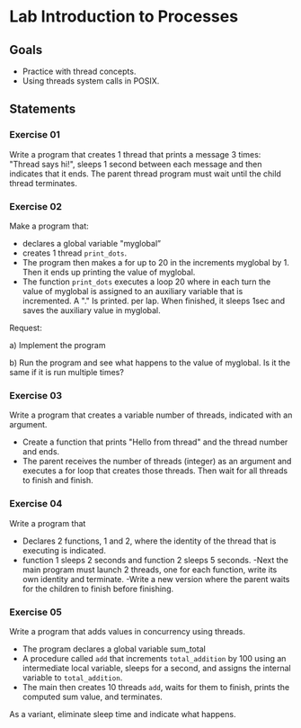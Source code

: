 # Lab Introduction to Processes

## Goals

- Practice with thread concepts. 
- Using threads system calls in POSIX. 


## Statements

###  Exercise 01

Write a program that creates 1 thread that prints a message 3 times: "Thread says hi!", sleeps 1 second between each message and then indicates that it ends. The parent thread program must wait until the child thread terminates.

###  Exercise 02

Make a program that:

- declares a global variable "myglobal”
- creates 1 thread ``print_dots``. 
- The program then makes a for up to 20 in the increments myglobal by 1. Then it ends up printing the value of myglobal.
- The function ``print_dots`` executes a loop 20 where in each turn the value of myglobal is assigned to an auxiliary variable that is incremented. A "." Is printed. per lap. When finished, it sleeps 1sec and saves the auxiliary value in myglobal.

Request:

a) Implement the program

b) Run the program and see what happens to the value of myglobal. Is it the same if it is run multiple times?

###  Exercise 03

Write a program that creates a variable number of threads, indicated with an argument. 

- Create a function that prints "Hello from thread" and the thread number and ends.
- The parent receives the number of threads (integer) as an argument and executes a for loop that creates those threads. Then wait for all threads to finish and finish.

###  Exercise 04

Write a program that 

- Declares 2 functions, 1 and 2, where the identity of the thread that is executing is indicated. 
- function 1 sleeps 2 seconds and function 2 sleeps 5 seconds. 
 -Next the main program must launch 2 threads, one for each function, write its own identity and terminate.
 -Write a new version where the parent waits for the children to finish before finishing.
 
 ###  Exercise 05
 
Write a program that adds values in concurrency using threads. 

- The program declares a global variable sum_total 
- A procedure called ``add`` that increments ```total_addition``` by 100 using an intermediate local variable, sleeps for a second, and assigns the internal variable to ```total_addition```.
- The main then creates 10 threads ``add``, waits for them to finish, prints the computed sum value, and terminates.

As a variant, eliminate sleep time and indicate what happens.
